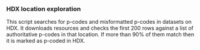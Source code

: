 ### HDX location exploration

This script searches for p-codes and misformatted p-codes in datasets on HDX. It downloads resources and checks the first 200 rows against a list of authoritative p-codes in that location. If more than 90% of them match then it is marked as p-coded in HDX.